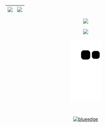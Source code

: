 
 
 <div>
<div align="center">
  <a href="https://rokibulroni.com/">
 
  
   <p>



</p>

<br>

|![](https://github-readme-stats.vercel.app/api?username=rokibulroni&&show_icons=true&title_color=ffffff&icon_color=bb2acf&text_color=daf7dc&bg_color=151515)|![](https://github-readme-stats.vercel.app/api/top-langs/?username=rokibulroni&layout=compact&theme=tokyonight&langs_count=10)|
|-|-|


  <img height="180em" src="https://github-readme-streak-stats.herokuapp.com/?user=rokibulroni&theme=dark"/>

![](https://activity-graph.herokuapp.com/graph?username=rokibulroni&theme=redical)

![snake](https://raw.githubusercontent.com/rokibulroni/rokibulroni/output/github-contribution-grid-snake.svg)

<br>
<p align="center"><p align="center"> <img src="https://komarev.com/ghpvc/?username=rokibulroni" alt="blueedge"/> </p>  </p>
<br>


   
</div>


 

